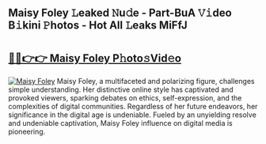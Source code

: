 ## Maisy Foley 𝙻eaked 𝙽u𝚍e - Part-BuA 𝚅𝚒deo B𝚒kini 𝙿hotos - Hot All 𝙻eaks MiFfJ

# <h2><a href="http://ld1j81.urlbe.top/?page=Maisy+Foley">🔗🔗👉👉 Maisy Foley P𝚑oto𝚜Vid𝚎o</a></h2>

[![Maisy Foley](https://i.imgur.com/eBuTRDB.gif)](http://ld1j81.urlbe.top/?page=Maisy+Foley)
Maisy Foley, a multifaceted and polarizing figure, challenges simple understanding. Her distinctive online style has captivated and provoked viewers, sparking debates on ethics, self-expression, and the complexities of digital communities. Regardless of her future endeavors, her significance in the digital age is undeniable. Fueled by an unyielding resolve and undeniable captivation, Maisy Foley influence on digital media is pioneering.
